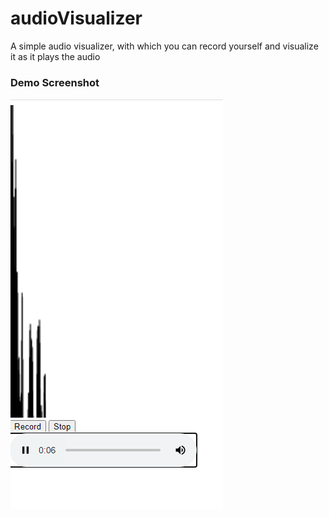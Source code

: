 # audioVisualizer
 A simple audio visualizer, with which you can record yourself and visualize it as it plays the audio

### Demo Screenshot

![alt text](https://github.com/yuchida-tamu/audioVisualizer/blob/master/demo1.png?raw=true)
